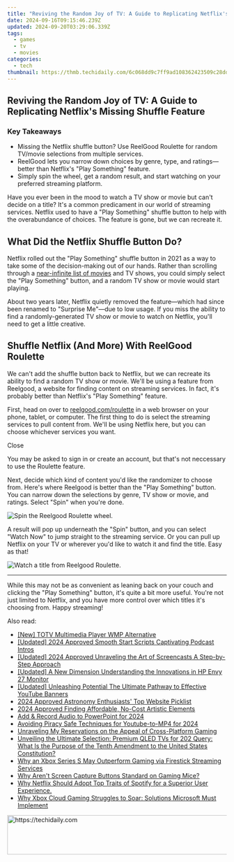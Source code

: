 ```yaml
---
title: "Reviving the Random Joy of TV: A Guide to Replicating Netflix's Missing Shuffle Feature"
date: 2024-09-16T09:15:46.239Z
updated: 2024-09-20T03:29:06.339Z
tags:
  - games
  - tv
  - movies
categories:
  - tech
thumbnail: https://thmb.techidaily.com/6c068dd9c7ff9ad108362423509c28dd6ffe162b74770b33b89afebc380bcbd4.png
---
```


## Reviving the Random Joy of TV: A Guide to Replicating Netflix's Missing Shuffle Feature

### Key Takeaways

* Missing the Netflix shuffle button? Use ReelGood Roulette for random TV/movie selections from multiple services.
* ReelGood lets you narrow down choices by genre, type, and ratings—better than Netflix's "Play Something" feature.
* Simply spin the wheel, get a random result, and start watching on your preferred streaming platform.

 Have you ever been in the mood to watch a TV show or movie but can't decide on a title? It's a common predicament in our world of streaming services. Netflix used to have a "Play Something" shuffle button to help with the overabundance of choices. The feature is gone, but we can recreate it.

##  What Did the Netflix Shuffle Button Do?

 Netflix rolled out the "Play Something" shuffle button in 2021 as a way to take some of the decision-making out of our hands. Rather than scrolling through a [near-infinite list of movies](https://sim-unlock.techidaily.com/how-to-unlock-iphone-6s-online-here-are-6-easy-ways-by-drfone-ios/) and TV shows, you could simply select the "Play Something" button, and a random TV show or movie would start playing.

 About two years later, Netflix quietly removed the feature—which had since been renamed to "Surprise Me"—due to low usage. If you miss the ability to find a randomly-generated TV show or movie to watch on Netflix, you'll need to get a little creative.

##  Shuffle Netflix (And More) With ReelGood Roulette

 We can't add the shuffle button back to Netflix, but we can recreate its ability to find a random TV show or movie. We'll be using a feature from Reelgood, a website for finding content on streaming services. In fact, it's probably better than Netflix's "Play Something" feature.

 First, head on over to [reelgood.com/roulette](https://reelgood.com/roulette) in a web browser on your phone, tablet, or computer. The first thing to do is select the streaming services to pull content from. We'll be using Netflix here, but you can choose whichever services you want.

Close 

 You may be asked to sign in or create an account, but that's not neccessary to use the Roulette feature.

 Next, decide which kind of content you'd like the randomizer to choose from. Here's where Reelgood is better than the "Play Something" button. You can narrow down the selections by genre, TV show or movie, and ratings. Select "Spin" when you're done.

![Spin the Reelgood Roulette wheel.](https://static1.howtogeekimages.com/wordpress/wp-content/uploads/2024/05/2024-05-03_08-24-19.png) 

 A result will pop up underneath the "Spin" button, and you can select "Watch Now" to jump straight to the streaming service. Or you can pull up Netflix on your TV or wherever you'd like to watch it and find the title. Easy as that!

![Watch a title from Reelgood Roulette.](https://static1.howtogeekimages.com/wordpress/wp-content/uploads/2024/05/2024-05-03_08-27-29.png) 

---

 While this may not be as convenient as leaning back on your couch and clicking the "Play Something" button, it's quite a bit more useful. You're not just limited to Netflix, and you have more control over which titles it's choosing from. Happy streaming!

<ins class="adsbygoogle"
     style="display:block"
     data-ad-format="autorelaxed"
     data-ad-client="ca-pub-7571918770474297"
     data-ad-slot="1223367746"></ins>

<ins class="adsbygoogle"
     style="display:block"
     data-ad-client="ca-pub-7571918770474297"
     data-ad-slot="8358498916"
     data-ad-format="auto"
     data-full-width-responsive="true"></ins>

<span class="atpl-alsoreadstyle">Also read:</span>
<div><ul>
<li><a href="https://some-skills.techidaily.com/new-totv-multimedia-player-wmp-alternative/"><u>[New] TOTV Multimedia Player WMP Alternative</u></a></li>
<li><a href="https://vp-tips.techidaily.com/updated-2024-approved-smooth-start-scripts-captivating-podcast-intros/"><u>[Updated] 2024 Approved Smooth Start Scripts Captivating Podcast Intros</u></a></li>
<li><a href="https://digital-screen-recording.techidaily.com/updated-2024-approved-unraveling-the-art-of-screencasts-a-step-by-step-approach/"><u>[Updated] 2024 Approved Unraveling the Art of Screencasts A Step-by-Step Approach</u></a></li>
<li><a href="https://extra-tips.techidaily.com/updated-a-new-dimension-understanding-the-innovations-in-hp-envy-27-monitor/"><u>[Updated] A New Dimension Understanding the Innovations in HP Envy 27 Monitor</u></a></li>
<li><a href="https://facebook-video-share.techidaily.com/updated-unleashing-potential-the-ultimate-pathway-to-effective-youtube-banners/"><u>[Updated] Unleashing Potential The Ultimate Pathway to Effective YouTube Banners</u></a></li>
<li><a href="https://extra-resources.techidaily.com/2024-approved-astronomy-enthusiasts-top-website-picklist/"><u>2024 Approved Astronomy Enthusiasts' Top Website Picklist</u></a></li>
<li><a href="https://some-techniques.techidaily.com/2024-approved-finding-affordable-no-cost-artistic-elements/"><u>2024 Approved Finding Affordable, No-Cost Artistic Elements</u></a></li>
<li><a href="https://article-helps.techidaily.com/add-and-record-audio-to-powerpoint-for-2024/"><u>Add & Record Audio to PowerPoint for 2024</u></a></li>
<li><a href="https://youtube-web.techidaily.com/ing-piracy-safe-techniques-for-youtube-to-mp4-for-2024/"><u>Avoiding Piracy Safe Techniques for Youtube-to-MP4 for 2024</u></a></li>
<li><a href="https://buynow-help.techidaily.com/unraveling-my-reservations-on-the-appeal-of-cross-platform-gaming/"><u>Unraveling My Reservations on the Appeal of Cross-Platform Gaming</u></a></li>
<li><a href="https://buynow-help.techidaily.com/unveiling-the-ultimate-selection-premium-qled-tvs-for-202-query-what-is-the-purpose-of-the-tenth-amendment-to-the-united-states-constitution/"><u>Unveiling the Ultimate Selection: Premium QLED TVs for 202 Query: What Is the Purpose of the Tenth Amendment to the United States Constitution?</u></a></li>
<li><a href="https://buynow-help.techidaily.com/why-an-xbox-series-s-may-outperform-gaming-via-firestick-streaming-services/"><u>Why an Xbox Series S May Outperform Gaming via Firestick Streaming Services</u></a></li>
<li><a href="https://buynow-help.techidaily.com/why-arent-screen-capture-buttons-standard-on-gaming-mice/"><u>Why Aren't Screen Capture Buttons Standard on Gaming Mice?</u></a></li>
<li><a href="https://buynow-help.techidaily.com/why-netflix-should-adopt-top-traits-of-spotify-for-a-superior-user-experience/"><u>Why Netflix Should Adopt Top Traits of Spotify for a Superior User Experience.</u></a></li>
<li><a href="https://buynow-help.techidaily.com/why-xbox-cloud-gaming-struggles-to-soar-solutions-microsoft-must-implement/"><u>Why Xbox Cloud Gaming Struggles to Soar: Solutions Microsoft Must Implement</u></a></li>
</ul></div>

<!-- affiliate ads begin -->
<a href="https://appsumo.8odi.net/c/5597632/2037338/7443" target="_top" id="2037338">
  <img src="//a.impactradius-go.com/display-ad/7443-2037338" border="0" alt="https://techidaily.com" width="728" height="90"/>
</a>
<img height="0" width="0" src="https://appsumo.8odi.net/i/5597632/2037338/7443" style="position:absolute;visibility:hidden;" border="0" />
<!-- affiliate ads end -->

